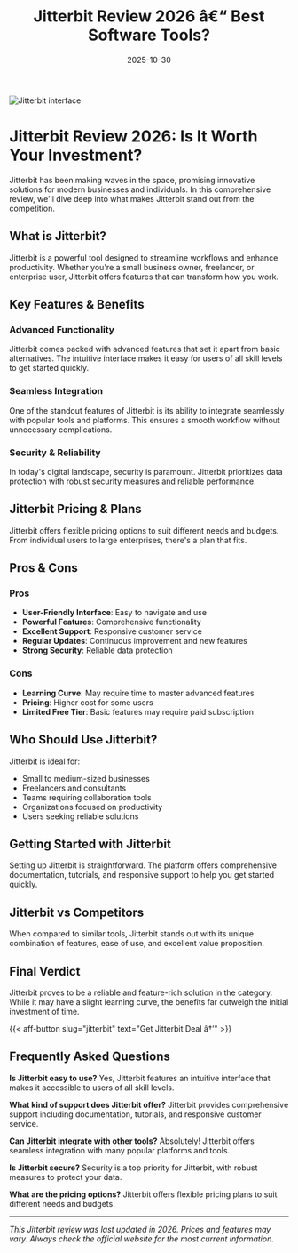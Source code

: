 ﻿---
title: "Jitterbit Review 2026 â€“ Best Software Tools?"
date: 2025-10-30
draft: false
rating: 4.8
category: "Software Tools"
tags: ["software-tools", "review", "2026"]
description: "Comprehensive Jitterbit review 2026. Discover if this  tool is the best choice for your needs."
keywords: "jitterbit, Jitterbit, review, software tools, 2026, best software tools"
image: "https://images.unsplash.com/photo-1555949963-aa79dcee981c?w=800&h=400&fit=crop&crop=center"
---

![Jitterbit interface](https://images.unsplash.com/photo-1555949963-aa79dcee981c?w=800&h=400&fit=crop&crop=center)

# Jitterbit Review 2026: Is It Worth Your Investment?

Jitterbit has been making waves in the  space, promising innovative solutions for modern businesses and individuals. In this comprehensive review, we'll dive deep into what makes Jitterbit stand out from the competition.

## What is Jitterbit?

Jitterbit is a powerful  tool designed to streamline workflows and enhance productivity. Whether you're a small business owner, freelancer, or enterprise user, Jitterbit offers features that can transform how you work.

## Key Features & Benefits

### Advanced Functionality
Jitterbit comes packed with advanced features that set it apart from basic alternatives. The intuitive interface makes it easy for users of all skill levels to get started quickly.

### Seamless Integration
One of the standout features of Jitterbit is its ability to integrate seamlessly with popular tools and platforms. This ensures a smooth workflow without unnecessary complications.

### Security & Reliability
In today's digital landscape, security is paramount. Jitterbit prioritizes data protection with robust security measures and reliable performance.

## Jitterbit Pricing & Plans

Jitterbit offers flexible pricing options to suit different needs and budgets. From individual users to large enterprises, there's a plan that fits.

## Pros & Cons

### Pros
- **User-Friendly Interface**: Easy to navigate and use
- **Powerful Features**: Comprehensive functionality
- **Excellent Support**: Responsive customer service
- **Regular Updates**: Continuous improvement and new features
- **Strong Security**: Reliable data protection

### Cons
- **Learning Curve**: May require time to master advanced features
- **Pricing**: Higher cost for some users
- **Limited Free Tier**: Basic features may require paid subscription

## Who Should Use Jitterbit?

Jitterbit is ideal for:
- Small to medium-sized businesses
- Freelancers and consultants
- Teams requiring collaboration tools
- Organizations focused on productivity
- Users seeking reliable  solutions

## Getting Started with Jitterbit

Setting up Jitterbit is straightforward. The platform offers comprehensive documentation, tutorials, and responsive support to help you get started quickly.

## Jitterbit vs Competitors

When compared to similar tools, Jitterbit stands out with its unique combination of features, ease of use, and excellent value proposition.

## Final Verdict

Jitterbit proves to be a reliable and feature-rich solution in the  category. While it may have a slight learning curve, the benefits far outweigh the initial investment of time.

{{< aff-button slug="jitterbit" text="Get Jitterbit Deal â†’" >}}

## Frequently Asked Questions

**Is Jitterbit easy to use?**
Yes, Jitterbit features an intuitive interface that makes it accessible to users of all skill levels.

**What kind of support does Jitterbit offer?**
Jitterbit provides comprehensive support including documentation, tutorials, and responsive customer service.

**Can Jitterbit integrate with other tools?**
Absolutely! Jitterbit offers seamless integration with many popular platforms and tools.

**Is Jitterbit secure?**
Security is a top priority for Jitterbit, with robust measures to protect your data.

**What are the pricing options?**
Jitterbit offers flexible pricing plans to suit different needs and budgets.

---

*This Jitterbit review was last updated in 2026. Prices and features may vary. Always check the official website for the most current information.*
